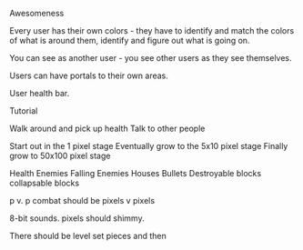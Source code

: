 Awesomeness


Every user has their own colors - they have to identify and match the colors of what is around them, identify and figure out what is going on.


You can see as another user - you see other users as they see themselves.

Users can have portals to their own areas.

User health bar.

Tutorial

Walk around and pick up health
Talk to other people

Start out in the 1 pixel stage
Eventually grow to the 5x10 pixel stage
Finally grow to 50x100 pixel stage

Health
Enemies
Falling Enemies
Houses
Bullets
Destroyable blocks
collapsable blocks

p v. p combat should be pixels v pixels

8-bit sounds.
pixels should shimmy.

There should be level set pieces
and then 


